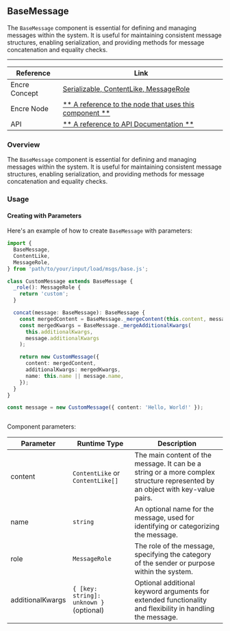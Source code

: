 ## BaseMessage

The `BaseMessage` component is essential for defining and managing messages within the system. It is useful for maintaining consistent message structures, enabling serialization, and providing methods for message concatenation and equality checks.


---

| Reference | Link |
| --- | --- |
| Encre Concept | [Serializable, ContentLike, MessageRole](**-a-link-to-the-corresponding-concept-documentation-**) |
| Encre Node | [** A reference to the node that uses this component **](**-a-link-to-the-corresponding-node-documentation-**) |
| API | [** A reference to API Documentation **](**-a-link-to-the-corresponding-api-documentation-**) |

### Overview

The `BaseMessage` component is essential for defining and managing messages within the system. It is useful for maintaining consistent message structures, enabling serialization, and providing methods for message concatenation and equality checks. 


### Usage

#### Creating with Parameters

Here's an example of how to create `BaseMessage` with parameters:

```typescript
import {
  BaseMessage,
  ContentLike,
  MessageRole,
} from 'path/to/your/input/load/msgs/base.js';

class CustomMessage extends BaseMessage {
  _role(): MessageRole {
    return 'custom';
  }

  concat(message: BaseMessage): BaseMessage {
    const mergedContent = BaseMessage._mergeContent(this.content, message.content);
    const mergedKwargs = BaseMessage._mergeAdditionalKwargs(
      this.additionalKwargs,
      message.additionalKwargs
    );

    return new CustomMessage({
      content: mergedContent,
      additionalKwargs: mergedKwargs,
      name: this.name || message.name,
    });
  }
}

const message = new CustomMessage({ content: 'Hello, World!' });



```

Component parameters:

| Parameter | Runtime Type | Description |
| --- | --- | --- |
| content | `ContentLike` or `ContentLike[]` | The main content of the message. It can be a string or a more complex structure represented by an object with key-value pairs. |
| name | `string` | An optional name for the message, used for identifying or categorizing the message. |
| role | `MessageRole` | The role of the message, specifying the category of the sender or purpose within the system.|
| additionalKwargs | `{ [key: string]: unknown }` (optional) | Optional additional keyword arguments for extended functionality and flexibility in handling the message.|
